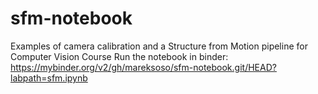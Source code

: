 # sfm-notebook
Examples of camera calibration and a Structure from Motion pipeline for
Computer Vision Course
Run the notebook in binder:
https://mybinder.org/v2/gh/mareksoso/sfm-notebook.git/HEAD?labpath=sfm.ipynb
